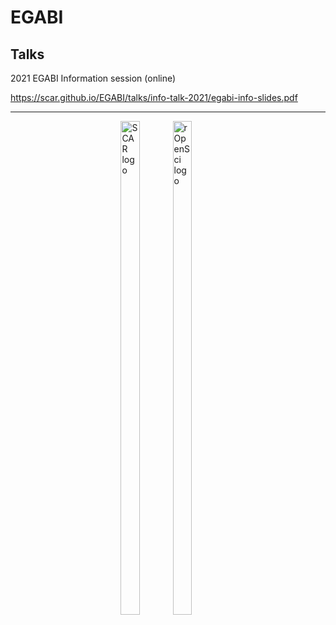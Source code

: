 # EGABI

## Talks

2021 EGABI Information session (online)

https://scar.github.io/EGABI/talks/info-talk-2021/egabi-info-slides.pdf

---

<div style="width:30%; margin-left:auto; margin-right:auto;">
<img align="left" style="width:45%;" src="https://avatars1.githubusercontent.com/u/22830629?s=200&v=4" alt="SCAR logo" />
<img align="right" style="width:45%;" src="https://raw.githubusercontent.com/ropensci/logos/master/icon_short_color.png" alt="rOpenSci logo" />
</div>
